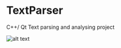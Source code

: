 # TextParser
C++/ Qt Text parsing and analysing project

![alt text](https://i.ibb.co/WP6DBHZ/screenshot.png)

